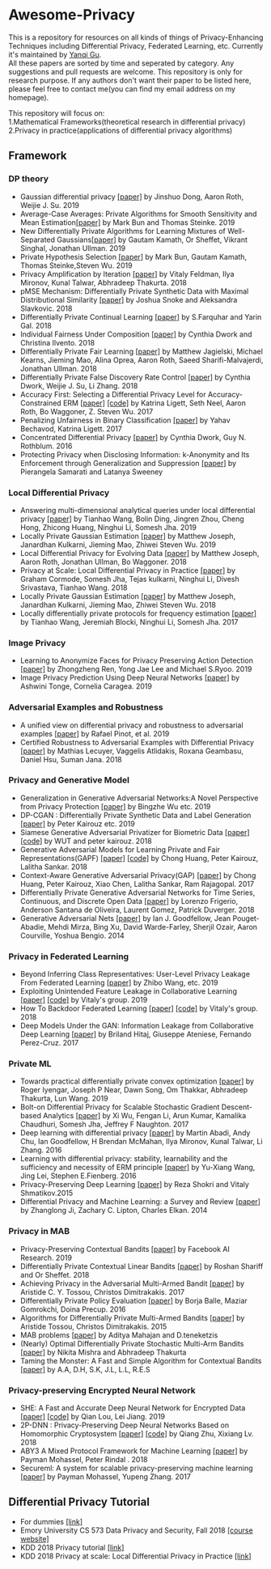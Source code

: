 # Awesome-Privacy  

This is a repository for resources on all kinds of things of Privacy-Enhancing Techniques including Differential Privacy, Federated Learning, etc. Currently it's maintained by [Yanqi Gu](https://guyanqi.github.io).   
All these papers are sorted by time and seperated by category. Any suggestions and pull requests are welcome. This repository is only for research purpose. If any authors don't want their paper to be listed here, please feel free to contact me(you can find my email address on my homepage).  

This repository will focus on:     
1.Mathematical Frameworks(theoretical research in differential privacy)   
2.Privacy in practice(applications of differential privacy algorithms)   

## Framework  
### DP theory
* Gaussian differential privacy [[paper]](https://arxiv.org/pdf/1905.02383) by Jinshuo Dong,  Aaron Roth, Weijie J. Su.  2019
* Average-Case Averages: Private Algorithms for Smooth Sensitivity and Mean Estimation[[paper]](https://arxiv.org/pdf/1906.02830.pdf) by Mark Bun and Thomas Steinke. 2019
* New Differentially Private Algorithms for Learning Mixtures of Well-Separated Gaussians[[paper]](https://arxiv.org/pdf/1909.03951.pdf) by Gautam Kamath, Or Sheffet, Vikrant Singhal, Jonathan Ullman. 2019 
* Private Hypothesis Selection [[paper]](https://arxiv.org/pdf/1905.13229.pdf) by Mark Bun, Gautam Kamath, Thomas Steinke,Steven Wu. 2019
* Privacy Amplification by Iteration [[paper]](https://arxiv.org/abs/1808.06651) by Vitaly Feldman, Ilya Mironov, Kunal Talwar, Abhradeep Thakurta. 2018
* pMSE Mechanism: Differentially Private Synthetic Data with Maximal Distributional Similarity [[paper]](https://arxiv.org/pdf/1805.09392.pdf) by Joshua Snoke and Aleksandra Slavkovic. 2018
* Differentially Private Continual Learning [[paper]](https://arxiv.org/pdf/1902.06497.pdf) by S.Farquhar and Yarin Gal. 2018
* Individual Fairness Under Composition [[paper]](http://www.fatml.org/media/documents/individual_fairness_under_composition.pdf) by Cynthia Dwork and Christina Ilvento. 2018  
* Differentially Private Fair Learning [[paper]](https://arxiv.org/abs/1812.02696) by Matthew Jagielski, Michael Kearns, Jieming Mao, Alina Oprea, Aaron Roth, Saeed Sharifi-Malvajerdi, Jonathan Ullman. 2018  
* Differentially Private False Discovery Rate Control [[paper]](https://arxiv.org/abs/1807.04209) by Cynthia Dwork, Weijie J. Su, Li Zhang. 2018  
* Accuracy First: Selecting a Differential Privacy Level for Accuracy-Constrained ERM [[paper]](https://arxiv.org/abs/1705.10829) [[code]](https://github.com/steven7woo/Accuracy-First-Differential-Privacy) by Katrina Ligett, Seth Neel, Aaron Roth, Bo Waggoner, Z. Steven Wu. 2017  
* Penalizing Unfairness in Binary Classification [[paper]](https://arxiv.org/abs/1707.00044) by Yahav Bechavod, Katrina Ligett. 2017  
* Concentrated Differential Privacy [[paper]](https://arxiv.org/abs/1603.01887) by Cynthia Dwork, Guy N. Rothblum. 2016  
* Protecting Privacy when Disclosing Information: k-Anonymity and Its Enforcement through Generalization and Suppression [[paper]](https://epic.org/privacy/reidentification/Samarati_Sweeney_paper.pdf) by Pierangela Samarati and Latanya Sweeney  

### Local Differential Privacy  
* Answering multi-dimensional analytical queries under local differential privacy [[paper]](https://par.nsf.gov/servlets/purl/10194803) by  Tianhao Wang, Bolin Ding, Jingren Zhou, Cheng Hong, Zhicong Huang, Ninghui Li, Somesh Jha. 2019
* Locally Private Gaussian Estimation [[paper]](https://arxiv.org/abs/1811.08382) by Matthew Joseph, Janardhan Kulkarni, Jieming Mao, Zhiwei Steven Wu. 2019  
* Local Differential Privacy for Evolving Data [[paper]](https://arxiv.org/abs/1802.07128) by Matthew Joseph, Aaron Roth, Jonathan Ullman, Bo Waggoner. 2018  
* Privacy at Scale: Local Differential Privacy in Practice [[paper]](http://dimacs.rutgers.edu/~graham/pubs/papers/ldptutorial.pdf) by Graham Cormode, Somesh Jha, Tejas kulkarni, Ninghui Li, Divesh Srivastava, Tianhao Wang. 2018  
* Locally Private Gaussian Estimation [[paper]](https://arxiv.org/abs/1811.08382) by Matthew Joseph, Janardhan Kulkarni, Jieming Mao, Zhiwei Steven Wu. 2018  
* Locally differentially private protocols for frequency estimation [[paper]](https://www.usenix.org/system/files/conference/usenixsecurity17/sec17-wang-tianhao.pdf) by  Tianhao Wang, Jeremiah Blocki, Ninghui Li, Somesh Jha. 2017

### Image Privacy
* Learning to Anonymize Faces for Privacy Preserving Action Detection [[paper]](https://web.cs.ucdavis.edu/~yjlee/projects/eccv2018-privacy.pdf) by Zhongzheng Ren, Yong Jae Lee and Michael S.Ryoo. 2019
* Image Privacy Prediction Using Deep Neural Networks [[paper]](https://arxiv.org/pdf/1903.03695.pdf) by Ashwini Tonge, Cornelia Caragea. 2019

### Adversarial Examples and Robustness    
* A unified view on differential privacy and robustness to adversarial examples [[paper]](https://arxiv.org/abs/1906.07982) by Rafael Pinot, et al. 2019   
* Certified Robustness to Adversarial Examples with Differential Privacy [[paper]](https://arxiv.org/abs/1802.03471) by Mathias Lecuyer, Vaggelis Atlidakis, Roxana Geambasu, Daniel Hsu, Suman Jana. 2018  

### Privacy and Generative Model
* Generalization in Generative Adversarial Networks:A Novel Perspective from Privacy Protection [[paper]](https://arxiv.org/pdf/1908.07882.pdf) by Bingzhe Wu etc. 2019
* DP-CGAN : Differentially Private Synthetic Data and Label Generation [[paper]](http://openaccess.thecvf.com/content_CVPRW_2019/papers/CV-COPS/Torkzadehmahani_DP-CGAN_Differentially_Private_Synthetic_Data_and_Label_Generation_CVPRW_2019_paper.pdf) by Peter Kairouz etc. 2019
* Siamese Generative Adversarial Privatizer for Biometric Data [[paper]](https://arxiv.org/pdf/1804.08757.pdf) [[code]](https://github.com/WUT-ML/privacy) by WUT and peter kairouz. 2018
* Generative Adversarial Models for Learning Private and Fair Representations(GAPF) [[paper]](https://arxiv.org/abs/1807.05306) [[code]](https://github.com/cabreraalex/private-fair-GAN) by Chong Huang, Peter Kairouz, Lalitha Sankar. 2018
* Context-Aware Generative Adversarial Privacy(GAP) [[paper]](https://arxiv.org/abs/1710.09549) by Chong Huang, Peter Kairouz, Xiao Chen, Lalitha Sankar, Ram Rajagopal. 2017  
* Differentially Private Generative Adversarial Networks for Time Series, Continuous, and Discrete Open Data
 [[paper]](https://arxiv.org/abs/1901.02477) by Lorenzo Frigerio, Anderson Santana de Oliveira, Laurent Gomez, Patrick Duverger. 2018   
* Generative Adversarial Nets [[paper]](https://arxiv.org/abs/1406.2661) by Ian J. Goodfellow, Jean Pouget-Abadie, Mehdi Mirza, Bing Xu, David Warde-Farley, Sherjil Ozair, Aaron Courville, Yoshua Bengio. 2014  

### Privacy in Federated Learning  
* Beyond Inferring Class Representatives: User-Level Privacy Leakage From Federated Learning [[paper]](https://arxiv.org/pdf/1812.00535.pdf) by Zhibo Wang, etc. 2019
* Exploiting Unintended Feature Leakage in Collaborative Learning [[paper]](https://arxiv.org/pdf/1805.04049.pdf) [[code]](https://github.com/csong27/property-inference-collaborative-ml) by Vitaly's group. 2019
* How To Backdoor Federated Learning [[paper]](https://arxiv.org/abs/1807.00459) [[code]](https://github.com/ebagdasa/backdoor_federated_learning) by Vitaly's group. 2018
* Deep Models Under the GAN: Information Leakage from Collaborative Deep Learning [[paper]](https://arxiv.org/abs/1702.07464) by Briland Hitaj, Giuseppe Ateniese, Fernando Perez-Cruz. 2017  

### Private ML  
* Towards practical differentially private convex optimization [[paper]](http://www.omthakkar.com/papers/TPDPCO.pdf) by  Roger Iyengar, Joseph P Near, Dawn Song, Om Thakkar, Abhradeep Thakurta, Lun Wang. 2019
* Bolt-on Differential Privacy for Scalable Stochastic Gradient Descent-based Analytics [[paper]](https://dl.acm.org/doi/pdf/10.1145/3035918.3064047) by  Xi Wu, Fengan Li, Arun Kumar, Kamalika Chaudhuri, Somesh Jha, Jeffrey F Naughton. 2017
* Deep learning with differential privacy [[paper]](https://arxiv.org/pdf/1607.00133.pdf%20) by  Martin Abadi, Andy Chu, Ian Goodfellow, H Brendan McMahan, Ilya Mironov, Kunal Talwar, Li Zhang. 2016
* Learning with differential privacy: stability, learnability and the sufficiency and necessity of ERM principle [[paper]](https://dl.acm.org/citation.cfm?id=3053465) by Yu-Xiang Wang, Jing Lei, Stephen E.Fienberg. 2016  
* Privacy-Preserving Deep Learning [[paper]](https://www.cs.cornell.edu/~shmat/shmat_ccs15.pdf) by Reza Shokri and Vitaly Shmatikov.2015  
* Differential Privacy and Machine Learning: a Survey and Review [[paper]](https://arxiv.org/abs/1412.7584) by Zhanglong Ji, Zachary C. Lipton, Charles Elkan. 2014  

### Privacy in MAB  
* Privacy-Preserving Contextual Bandits [[paper]](https://arxiv.org/pdf/1910.05299.pdf) by Facebook AI Research. 2019
* Differentially Private Contextual Linear Bandits [[paper]](https://arxiv.org/pdf/1810.00068.pdf) by Roshan Shariff and Or Sheffet. 2018  
* Achieving Privacy in the Adversarial Multi-Armed Bandit [[paper]](https://arxiv.org/abs/1701.04222) by Aristide C. Y. Tossou, Christos Dimitrakakis. 2017  
* Differentially Private Policy Evaluation [[paper]](https://arxiv.org/abs/1603.02010) by Borja Balle, Maziar Gomrokchi, Doina Precup. 2016  
* Algorithms for Differentially Private Multi-Armed Bandits [[paper]](https://arxiv.org/abs/1511.08681) by Aristide Tossou, Christos Dimitrakakis. 2015  
* MAB problems [[paper]](http://web.eecs.umich.edu/faculty/teneketzis/papers/MAB-Survey.pdf) by Aditya Mahajan and D.teneketzis  
* (Nearly) Optimal Differentially Private Stochastic Multi-Arm Bandits [[paper]](http://auai.org/uai2015/proceedings/papers/58.pdf) by Nikita Mishra and Abhradeep Thakurta  
* Taming the Monster: A Fast and Simple Algorithm for Contextual Bandits [[paper]](http://proceedings.mlr.press/v32/agarwalb14.pdf) by A.A, D.H, S.K, J.L, L.L, R.E.S  

### Privacy-preserving Encrypted Neural Network
* SHE: A Fast and Accurate Deep Neural Network for Encrypted Data [[paper]](https://arxiv.org/abs/1906.00148) [[code]](https://github.com/safednn/SHE) by Qian Lou, Lei Jiang. 2019
* 2P-DNN : Privacy-Preserving Deep Neural Networks Based on Homomorphic Cryptosystem [[paper]](https://arxiv.org/abs/1807.08459) [[code]](https://github.com/zhustrong/pigstrong/tree/master/pigstrong) by Qiang Zhu, Xixiang Lv. 2018
* ABY3 A Mixed Protocol Framework for Machine Learning [[paper]](https://eprint.iacr.org/2018/403.pdf) by  Payman Mohassel, Peter Rindal . 2018
* Secureml: A system for scalable privacy-preserving machine learning [[paper]](http://web.eecs.umich.edu/~mosharaf/Readings/SecureML.pdf) by  Payman Mohassel, Yupeng Zhang. 2017


## Differential Privacy Tutorial
* For dummies [[link]](https://robertovitillo.com/2016/07/29/differential-privacy-for-dummies/)
* Emory University CS 573 Data Privacy and Security, Fall 2018 [[course website]](http://www.cs.emory.edu/~lxiong/cs573/)
* KDD 2018 Privacy tutorial [[link]](https://sites.google.com/view/kdd2018privacytutorial)
* KDD 2018 Privacy at scale: Local Differential Privacy in Practice [[link]](https://sites.google.com/view/kdd2018-tutorial/home)


